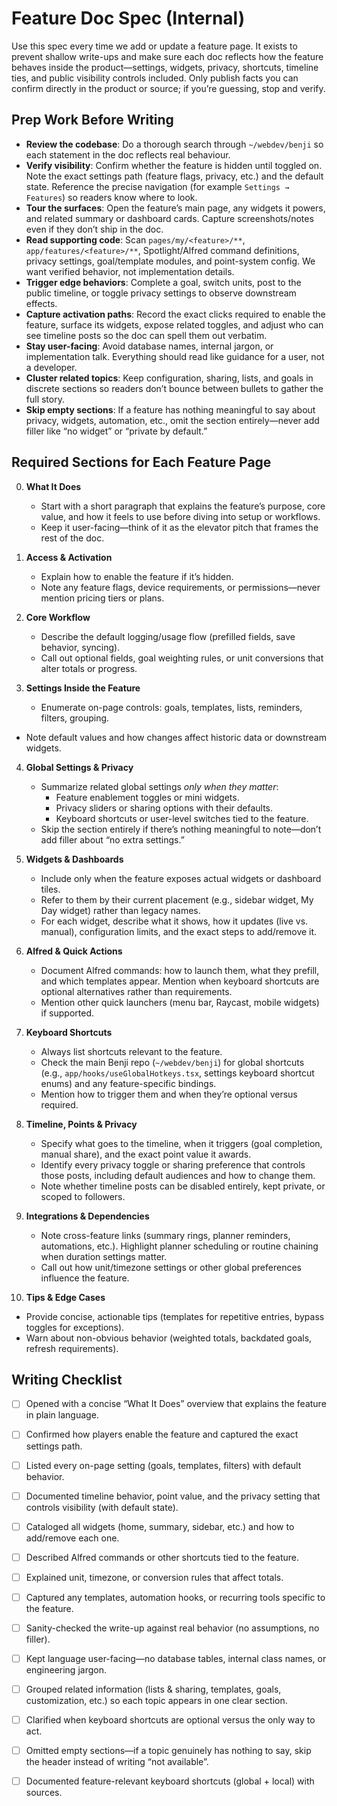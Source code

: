 # Feature Doc Spec (Internal)

Use this spec every time we add or update a feature page. It exists to prevent shallow write-ups and make sure each doc reflects how the feature behaves inside the product—settings, widgets, privacy, shortcuts, timeline ties, and public visibility controls included. Only publish facts you can confirm directly in the product or source; if you’re guessing, stop and verify.

## Prep Work Before Writing

- **Review the codebase**: Do a thorough search through `~/webdev/benji` so each statement in the doc reflects real behaviour.
- **Verify visibility**: Confirm whether the feature is hidden until toggled on. Note the exact settings path (feature flags, privacy, etc.) and the default state. Reference the precise navigation (for example `Settings → Features`) so readers know where to look.
- **Tour the surfaces**: Open the feature’s main page, any widgets it powers, and related summary or dashboard cards. Capture screenshots/notes even if they don’t ship in the doc.
- **Read supporting code**: Scan `pages/my/<feature>/**`, `app/features/<feature>/**`, Spotlight/Alfred command definitions, privacy settings, goal/template modules, and point-system config. We want verified behavior, not implementation details.
- **Trigger edge behaviors**: Complete a goal, switch units, post to the public timeline, or toggle privacy settings to observe downstream effects.
- **Capture activation paths**: Record the exact clicks required to enable the feature, surface its widgets, expose related toggles, and adjust who can see timeline posts so the doc can spell them out verbatim.
- **Stay user-facing**: Avoid database names, internal jargon, or implementation talk. Everything should read like guidance for a user, not a developer.
- **Cluster related topics**: Keep configuration, sharing, lists, and goals in discrete sections so readers don’t bounce between bullets to gather the full story.
- **Skip empty sections**: If a feature has nothing meaningful to say about privacy, widgets, automation, etc., omit the section entirely—never add filler like “no widget” or “private by default.”

## Required Sections for Each Feature Page

0. **What It Does**
   - Start with a short paragraph that explains the feature’s purpose, core value, and how it feels to use before diving into setup or workflows.
   - Keep it user-facing—think of it as the elevator pitch that frames the rest of the doc.

1. **Access & Activation**
   - Explain how to enable the feature if it’s hidden.
   - Note any feature flags, device requirements, or permissions—never mention pricing tiers or plans.

2. **Core Workflow**
   - Describe the default logging/usage flow (prefilled fields, save behavior, syncing).
   - Call out optional fields, goal weighting rules, or unit conversions that alter totals or progress.

3. **Settings Inside the Feature**
   - Enumerate on-page controls: goals, templates, lists, reminders, filters, grouping.
  - Note default values and how changes affect historic data or downstream widgets.

4. **Global Settings & Privacy**
   - Summarize related global settings _only when they matter_:
     - Feature enablement toggles or mini widgets.
     - Privacy sliders or sharing options with their defaults.
     - Keyboard shortcuts or user-level switches tied to the feature.
   - Skip the section entirely if there’s nothing meaningful to note—don’t add filler about “no extra settings.”

5. **Widgets & Dashboards**
   - Include only when the feature exposes actual widgets or dashboard tiles.
   - Refer to them by their current placement (e.g., sidebar widget, My Day widget) rather than legacy names.
   - For each widget, describe what it shows, how it updates (live vs. manual), configuration limits, and the exact steps to add/remove it.

6. **Alfred & Quick Actions**
   - Document Alfred commands: how to launch them, what they prefill, and which templates appear. Mention when keyboard shortcuts are optional alternatives rather than requirements.
   - Mention other quick launchers (menu bar, Raycast, mobile widgets) if supported.

7. **Keyboard Shortcuts**
   - Always list shortcuts relevant to the feature.
   - Check the main Benji repo (`~/webdev/benji`) for global shortcuts (e.g., `app/hooks/useGlobalHotkeys.tsx`, settings keyboard shortcut enums) and any feature-specific bindings.
   - Mention how to trigger them and when they’re optional versus required.

8. **Timeline, Points & Privacy**
   - Specify what goes to the timeline, when it triggers (goal completion, manual share), and the exact point value it awards.
   - Identify every privacy toggle or sharing preference that controls those posts, including default audiences and how to change them.
   - Note whether timeline posts can be disabled entirely, kept private, or scoped to followers.

9. **Integrations & Dependencies**
   - Note cross-feature links (summary rings, planner reminders, automations, etc.). Highlight planner scheduling or routine chaining when duration settings matter.
   - Call out how unit/timezone settings or other global preferences influence the feature.

10. **Tips & Edge Cases**
   - Provide concise, actionable tips (templates for repetitive entries, bypass toggles for exceptions).
   - Warn about non-obvious behavior (weighted totals, backdated goals, refresh requirements).

## Writing Checklist

- [ ] Opened with a concise “What It Does” overview that explains the feature in plain language.

- [ ] Confirmed how players enable the feature and captured the exact settings path.
- [ ] Listed every on-page setting (goals, templates, filters) with default behavior.
- [ ] Documented timeline behavior, point value, and the privacy setting that controls visibility (with default state).
- [ ] Cataloged all widgets (home, summary, sidebar, etc.) and how to add/remove each one.
- [ ] Described Alfred commands or other shortcuts tied to the feature.
- [ ] Explained unit, timezone, or conversion rules that affect totals.
- [ ] Captured any templates, automation hooks, or recurring tools specific to the feature.
- [ ] Sanity-checked the write-up against real behavior (no assumptions, no filler).
- [ ] Kept language user-facing—no database tables, internal class names, or engineering jargon.
- [ ] Grouped related information (lists & sharing, templates, goals, customization, etc.) so each topic appears in one clear section.
- [ ] Clarified when keyboard shortcuts are optional versus the only way to act.
- [ ] Omitted empty sections—if a topic genuinely has nothing to say, skip the header instead of writing “not available”.
- [ ] Documented feature-relevant keyboard shortcuts (global + local) with sources.
